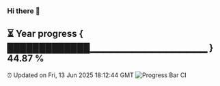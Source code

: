 ### Hi there 👋
⏳ Year progress { █████████████▁▁▁▁▁▁▁▁▁▁▁▁▁▁▁▁▁ } 44.87 %
---
⏰ Updated on Fri, 13 Jun 2025 18:12:44 GMT
![Progress Bar CI](https://github.com/Moyi321/Moyi321/workflows/Progress%20Bar%20CI/badge.svg)
